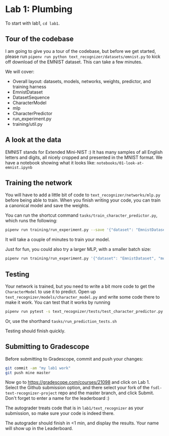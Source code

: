 # Lab 1: Plumbing

To start with lab1, `cd lab1`.

## Tour of the codebase

I am going to give you a tour of the codebase, but before we get started, please run `pipenv run python text_recognizer/datasets/emnist.py` to kick off download of the EMNIST dataset.
This can take a few minutes.

We will cover:
- Overall layout: datasets, models, networks, weights, predictor, and training harness
- EmnistDataset
- DatasetSequence
- CharacterModel
- mlp
- CharacterPredictor
- run_experiment.py
- training/util.py

## A look at the data

EMNIST stands for Extended Mini-NIST :)
It has many samples of all English letters and digits, all nicely cropped and presented in the MNIST format.
We have a notebook showing what it looks like: `notebooks/01-look-at-emnist.ipynb`

## Training the network

You will have to add a little bit of code to `text_recognizer/networks/mlp.py` before being able to train.
When you finish writing your code, you can train a canonical model and save the weights.

You can run the shortcut command `tasks/train_character_predictor.py`, which runs the following:

```sh
pipenv run training/run_experiment.py --save '{"dataset": "EmnistDataset", "model": "CharacterModel", "network": "mlp",  "train_args": {"batch_size": 256}}'
```

It will take a couple of minutes to train your model.

Just for fun, you could also try a larger MLP, with a smaller batch size:

```sh
pipenv run training/run_experiment.py '{"dataset": "EmnistDataset", "model": "CharacterModel", "network": "mlp", "network_args": {"num_layers": 8}} "train_args": {"batch_size": 128}'
```

## Testing

Your network is trained, but you need to write a bit more code to get the `CharacterModel` to use it to predict.
Open up `text_recognizer/models/character_model.py` and write some code there to make it work.
You can test that it works by running

```sh
pipenv run pytest -s text_recognizer/tests/test_character_predictor.py
```

Or, use the shorthand `tasks/run_prediction_tests.sh`

Testing should finish quickly.

## Submitting to Gradescope

Before submitting to Gradescope, commit and push your changes:

```sh
git commit -am "my lab1 work"
git push mine master
```

Now go to https://gradescope.com/courses/21098 and click on Lab 1.
Select the Github submission option, and there select your fork of the `fsdl-text-recognizer-project` repo and the master branch, and click Submit.
Don't forget to enter a name for the leaderboard :)

The autograder treats code that is in `lab1/text_recognizer` as your submission, so make sure your code is indeed there.

The autograder should finish in <1 min, and display the results.
Your name will show up in the Leaderboard.
